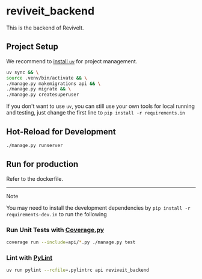 # reviveit_backend

This is the backend of ReviveIt.

## Project Setup

We recommend to [install `uv`](https://docs.astral.sh/uv/getting-started/installation/) for project management.
```sh
uv sync && \
source .venv/bin/activate && \
./manage.py makemigrations api && \
./manage.py migrate && \
./manage.py createsuperuser
```
If you don't want to use `uv`, you can still use your own tools for local running and testing, just change the first line to `pip install -r requirements.in	`

## Hot-Reload for Development
```sh
./manage.py runserver
```

## Run for production
Refer to the dockerfile.

---

> [!NOTE]
> You may need to install the development dependencies by `pip install -r requirements-dev.in` to run the following
### Run Unit Tests with [Coverage.py](https://coverage.readthedocs.io/en/latest/)

```sh
coverage run --include=api/*.py ./manage.py test
```

### Lint with [PyLint](https://www.pylint.org/)

```sh
uv run pylint --rcfile=.pylintrc api reviveit_backend
```
